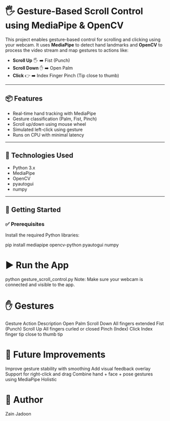 # 🖐️ Gesture-Based Scroll Control using MediaPipe & OpenCV

This project enables gesture-based control for scrolling and clicking using your webcam. It uses **MediaPipe** to detect hand landmarks and **OpenCV** to process the video stream and map gestures to actions like:

- **Scroll Up** 🖐️ ➡️ Fist (Punch)
- **Scroll Down** ✋ ➡️ Open Palm
- **Click** 👉 ➡️ Index Finger Pinch (Tip close to thumb)

---

## 📦 Features

- Real-time hand tracking with MediaPipe
- Gesture classification (Palm, Fist, Pinch)
- Scroll up/down using mouse wheel
- Simulated left-click using gesture
- Runs on CPU with minimal latency

---

## 🧰 Technologies Used

- Python 3.x
- MediaPipe
- OpenCV
- pyautogui
- numpy

---

## 🚀 Getting Started

### ✅ Prerequisites

Install the required Python libraries:


pip install mediapipe opencv-python pyautogui numpy
# ▶️ Run the App
python gesture_scroll_control.py
Note: Make sure your webcam is connected and visible to the app.

# ✋ Gestures

Gesture	Action	Description
Open Palm	Scroll Down	All fingers extended
Fist (Punch)	Scroll Up	All fingers curled or closed
Pinch (Index)	Click	Index finger tip close to thumb tip

 # 🎯 Future Improvements
Improve gesture stability with smoothing
Add visual feedback overlay
Support for right-click and drag
Combine hand + face + pose gestures using MediaPipe Holistic
# 🙌 Author
Zain Jadoon
